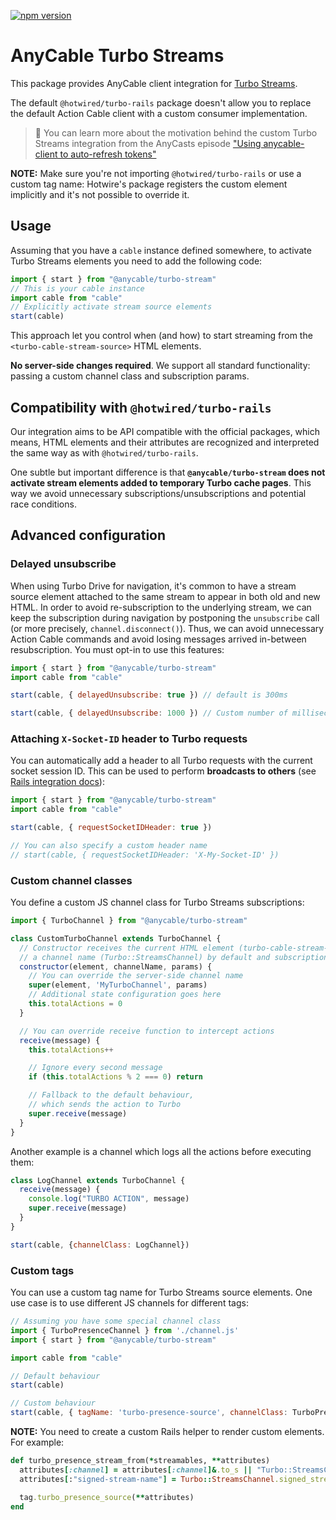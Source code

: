[![npm version](https://badge.fury.io/js/%40anycable%2Fturbo-stream.svg)](https://badge.fury.io/js/%40anycable%2Fturbo-stream)

# AnyCable Turbo Streams

This package provides AnyCable client integration for [Turbo Streams][turbo-streams].

The default `@hotwired/turbo-rails` package doesn't allow you to replace the default Action Cable client with a custom consumer implementation.

> 🎥 You can learn more about the motivation behind the custom Turbo Streams integration from the AnyCasts episode ["Using anycable-client to auto-refresh tokens"](https://anycable.io/blog/anycasts-using-anycable-client/)

**NOTE:** Make sure you're not importing `@hotwired/turbo-rails` or use a custom tag name: Hotwire's package registers the custom element implicitly and it's not possible to override it.

## Usage

Assuming that you have a `cable` instance defined somewhere, to activate Turbo Streams elements you need to add the following code:

```js
import { start } from "@anycable/turbo-stream"
// This is your cable instance
import cable from "cable"
// Explicitly activate stream source elements
start(cable)
```

This approach let you control when (and how) to start streaming from the `<turbo-cable-stream-source>` HTML elements.

**No server-side changes required**. We support all standard functionality: passing a custom channel class and subscription params.

## Compatibility with `@hotwired/turbo-rails`

Our integration aims to be API compatible with the official packages, which means, HTML elements and their attributes are recognized and interpreted the same way as with `@hotwired/turbo-rails`.

One subtle but important difference is that **`@anycable/turbo-stream` does not activate stream elements added to temporary Turbo cache pages**. This way we avoid unnecessary subscriptions/unsubscriptions and potential race conditions.

## Advanced configuration

### Delayed unsubscribe

When using Turbo Drive for navigation, it's common to have a stream source element attached to the same stream to appear in both old and new HTML. In order to avoid re-subscription to the underlying stream, we can keep the subscription during navigation by postponing the `unsubscribe` call (or more precisely, `channel.disconnect()`). Thus, we can avoid unnecessary Action Cable commands and avoid losing messages arrived in-between resubscription. You must opt-in to use this features:

```js
import { start } from "@anycable/turbo-stream"
import cable from "cable"

start(cable, { delayedUnsubscribe: true }) // default is 300ms

start(cable, { delayedUnsubscribe: 1000 }) // Custom number of milliseconds
```

### Attaching `X-Socket-ID` header to Turbo requests

You can automatically add a header to all Turbo requests with the current socket session ID. This can be used to perform **broadcasts to others** (see [Rails integration docs](https://docs.anycable.io/rails/getting_started?id=action-cable-extensions)):

```js
import { start } from "@anycable/turbo-stream"
import cable from "cable"

start(cable, { requestSocketIDHeader: true })

// You can also specify a custom header name
// start(cable, { requestSocketIDHeader: 'X-My-Socket-ID' })
```

### Custom channel classes

You define a custom JS channel class for Turbo Streams subscriptions:

```js
import { TurboChannel } from "@anycable/turbo-stream"

class CustomTurboChannel extends TurboChannel {
  // Constructor receives the current HTML element (turbo-cable-stream-source),
  // a channel name (Turbo::StreamsChannel) by default and subscription params
  constructor(element, channelName, params) {
    // You can override the server-side channel name
    super(element, 'MyTurboChannel', params)
    // Additional state configuration goes here
    this.totalActions = 0
  }

  // You can override receive function to intercept actions
  receive(message) {
    this.totalActions++

    // Ignore every second message
    if (this.totalActions % 2 === 0) return

    // Fallback to the default behaviour,
    // which sends the action to Turbo
    super.receive(message)
  }
}
```

Another example is a channel which logs all the actions before executing them:

```js
class LogChannel extends TurboChannel {
  receive(message) {
    console.log("TURBO ACTION", message)
    super.receive(message)
  }
}

start(cable, {channelClass: LogChannel})
```

### Custom tags

You can use a custom tag name for Turbo Streams source elements. One use case is to use different JS channels for different tags:

```js
// Assuming you have some special channel class
import { TurboPresenceChannel } from './channel.js'
import { start } from "@anycable/turbo-stream"

import cable from "cable"

// Default behaviour
start(cable)

// Custom behaviour
start(cable, { tagName: 'turbo-presence-source', channelClass: TurboPresenceChannel })
```

**NOTE:** You need to create a custom Rails helper to render custom elements. For example:

```ruby
def turbo_presence_stream_from(*streamables, **attributes)
  attributes[:channel] = attributes[:channel]&.to_s || "Turbo::StreamsChannel"
  attributes[:"signed-stream-name"] = Turbo::StreamsChannel.signed_stream_name(streamables)

  tag.turbo_presence_source(**attributes)
end
```

[turbo-streams]: https://turbo.hotwired.dev/reference/streams
